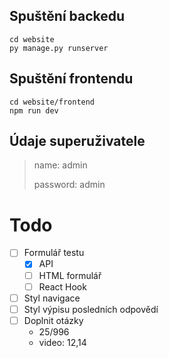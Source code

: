## Spuštění backedu
    cd website
    py manage.py runserver

## Spuštění frontendu
    cd website/frontend
    npm run dev

## Údaje superuživatele

>name: admin
>
>password: admin

# Todo
- [ ] Formulář testu
    - [x] API
    - [ ] HTML formulář
    - [ ] React Hook
- [ ] Styl navigace
- [ ] Styl výpisu posledních odpovědí
- [ ] Doplnit otázky
    - 25/996
    - video: 12,14